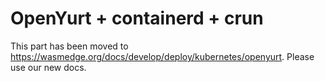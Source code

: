 # OpenYurt + containerd + crun

This part has been moved to <https://wasmedge.org/docs/develop/deploy/kubernetes/openyurt>. Please use our new docs.
